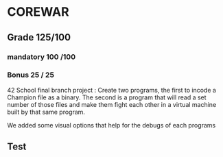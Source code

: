 # COREWAR

## Grade 125/100

### mandatory 100 /100
### Bonus 25 / 25

42 School final branch project :
Create two programs, the first to incode a Champion file as a binary. The second is a program that will read a set number
of those files and make them fight each other in a virtual machine built by that same program.

We added some visual options that help for the debugs of each programs

## Test
